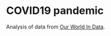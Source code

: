 # COVID19 pandemic

Analysis of data from [Our World In Data](https://ourworldindata.org/coronavirus).
